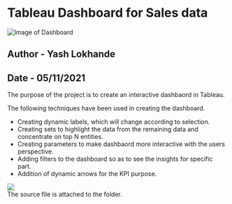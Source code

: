 # Tableau Dashboard for Sales data
![Image of Dashboard](https://images.unsplash.com/photo-1526628953301-3e589a6a8b74?ixid=MnwxMjA3fDB8MHxwaG90by1wYWdlfHx8fGVufDB8fHx8&ixlib=rb-1.2.1&auto=format&fit=crop&w=806&q=80)
## Author - Yash Lokhande
## Date - 05/11/2021



The purpose of the project is to create an interactive dashbaord in Tableau.

The following techniques have been used in creating the dashboard.
* Creating dynamic labels, which will change according to selection.
* Creating sets to highlight the data from the remaining data and concentrate on top N entities.
* Creating parameters to make dashbaord more interactive with the users perspective.
* Adding filters to the dashboard so as to see the insights for specific part.
* Addition of dynamic arrows for the KPI purpose.

![](images/pic_1.png)
<br />
The source file is attached to the folder.
